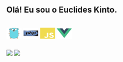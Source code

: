 ## Olá! Eu sou o Euclides Kinto. 

<div style="display: inline_block"><br>
<img align="center" alt="kinto-CSS" height="30" width="40" src="https://raw.githubusercontent.com/devicons/devicon/master/icons/go/go-original.svg">
   <img align="center" alt="kinto-php" height="30" width="40" src="https://raw.githubusercontent.com/devicons/devicon/master/icons/php/php-original.svg">
  <img align="center" alt="kinto-Js" height="30" width="40" src="https://raw.githubusercontent.com/devicons/devicon/master/icons/javascript/javascript-plain.svg">
  <img align="center" alt="kinto-React" height="30" width="40" src="https://raw.githubusercontent.com/devicons/devicon/master/icons/vuejs/vuejs-original.svg">
  
 
  
</div>
  
  ##
 
<div> 
  <a href = "mailto:euclideskinto@gmail.com"><img src="https://img.shields.io/badge/-Gmail-%23333?style=for-the-badge&logo=gmail&logoColor=white" target="_blank"></a>
  <a href="https://www.linkedin.com/in/euclides-quinto" target="_blank"><img src="https://img.shields.io/badge/-LinkedIn-%230077B5?style=for-the-badge&logo=linkedin&logoColor=white" target="_blank"></a>  
</div>
